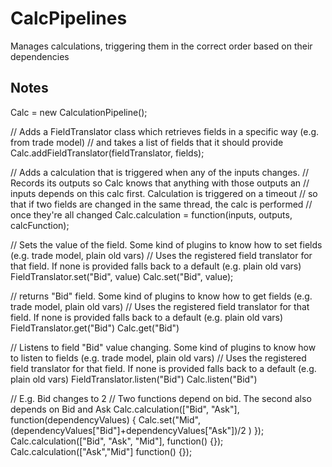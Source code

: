 CalcPipelines
=============

Manages calculations, triggering them in the correct order based on their dependencies

Notes
-----

Calc = new CalculationPipeline();

// Adds a FieldTranslator class which retrieves fields in a specific way (e.g. from trade model)
// and takes a list of fields that it should provide
Calc.addFieldTranslator(fieldTranslator, fields);

// Adds a calculation that is triggered when any of the inputs changes. 
// Records its outputs so Calc knows that anything with those outputs an 
// inputs depends on this calc first. Calculation is triggered on a timeout
// so that if two fields are changed in the same thread, the calc is performed
// once they're all changed
Calc.calculation = function(inputs, outputs, calcFunction);

// Sets the value of the field. Some kind of plugins to know how to set fields (e.g. trade model, plain old vars)
// Uses the registered field translator for that field. If none is provided falls back to a default (e.g. plain old vars)
FieldTranslator.set("Bid", value)
Calc.set("Bid", value); 

// returns "Bid" field. Some kind of plugins to know how to get fields (e.g. trade model, plain old vars)
// Uses the registered field translator for that field. If none is provided falls back to a default (e.g. plain old vars)
FieldTranslator.get("Bid")
Calc.get("Bid") 

// Listens to field "Bid" value changing. Some kind of plugins to know how to listen to fields (e.g. trade model, plain old vars)
// Uses the registered field translator for that field. If none is provided falls back to a default (e.g. plain old vars)
FieldTranslator.listen("Bid")
Calc.listen("Bid") 

// E.g. Bid changes to 2
// Two functions depend on bid. The second also depends on Bid and Ask
Calc.calculation(["Bid", "Ask"], function(dependencyValues) {
   Calc.set("Mid", (dependencyValues["Bid"]+dependencyValues["Ask"])/2 )
});
Calc.calculation(["Bid", "Ask", "Mid"], function() {});
Calc.calculation(["Ask","Mid"] function() {});